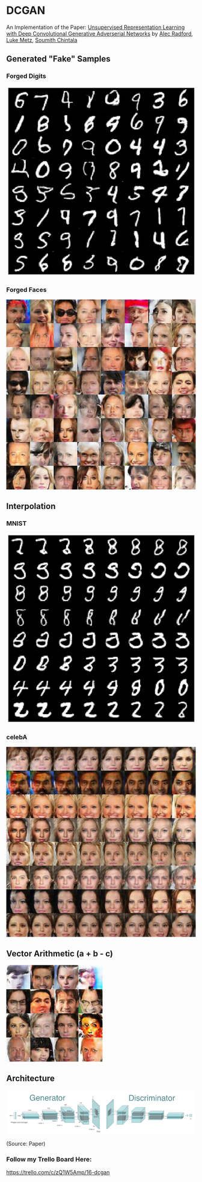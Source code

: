 # DCGAN

An Implementation of the Paper:
[Unsupervised Representation Learning with Deep Convolutional Generative Adverserial Networks](https://arxiv.org/abs/1511.06434v2)
by [Alec Radford](https://www.linkedin.com/in/alecradford), [Luke Metz](http://lukemetz.com/), [Soumith Chintala](http://soumith.ch/)

## Generated "Fake" Samples
### Forged Digits
![Samples from the DCGAN on MNIST](Outputs/samples-mnist.png)
### Forged Faces
![Samples from the DCGAN on celebA](Outputs/samples-celebA.jpg)

## Interpolation
### MNIST
![Interpolating Faces](Outputs/interpolation-mnist.png)
### celebA
![Interpolating Faces](Outputs/interpolation-celebA.jpg)

## Vector Arithmetic (a + b - c)
![Arithmetic](Outputs/arithmetic-celebA.jpg)

## Architecture
![Architecture](Outputs/architecture.png)

(Source: Paper)

### Follow my Trello Board Here:
https://trello.com/c/zQ1W5Amp/16-dcgan
